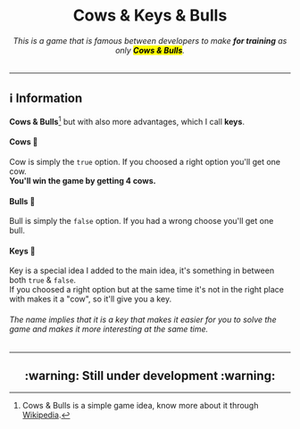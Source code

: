 <h1 align="center">Cows & Keys & Bulls</h1>
<h6 align="center">This is a game that is famous between developers to make <b>for training</b> as only <mark><b>Cows & Bulls</b></mark>.</h6>

---

## ℹ️ Information 

**Cows & Bulls**[^1] but with also more advantages, which I call **keys**.

#### Cows 🐄
Cow is simply the `true` option. If you choosed a right option you'll get one cow.  
**You'll win the game by getting 4 cows.**

#### Bulls 🐂
Bull is simply the `false` option. If you had a wrong choose you'll get one bull.

#### Keys 🔑
Key is a special idea I added to the main idea, it's something in between both `true` & `false`.  
If you choosed a right option but at the same time it's not in the right place with makes it a "cow", so it'll give you a key.
###### The name implies that it is a key that makes it easier for you to solve the game and makes it more interesting at the same time.

---

<h2 align="center">:warning: Still under development :warning:</h2>

[^1]: Cows & Bulls is a simple game idea, know more about it through [Wikipedia](https://en.wikipedia.org/wiki/Bulls_and_Cows).
